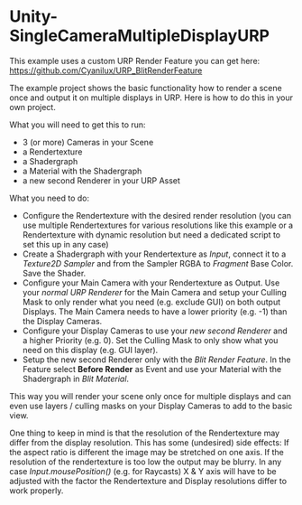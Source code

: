 # Unity-SingleCameraMultipleDisplayURP

This example uses a custom URP Render Feature you can get here: https://github.com/Cyanilux/URP_BlitRenderFeature

The example project shows the basic functionality how to render a scene once and output it on multiple displays in URP. Here is how to do this in your own project.

What you will need to get this to run:

* 3 (or more) Cameras in your Scene
* a Rendertexture
* a Shadergraph
* a Material with the Shadergraph
* a new second Renderer in your URP Asset
 
What you need to do:

* Configure the Rendertexture with the desired render resolution (you can use multiple Rendertextures for various resolutions like this example or a Rendertexture with dynamic resolution but need a dedicated script to set this up in any case)
* Create a Shadergraph with your Rendertexture as *Input*, connect it to a *Texture2D Sampler* and from the Sampler RGBA to *Fragment* Base Color. Save the Shader.
* Configure your Main Camera with your Rendertexture as Output. Use your *normal URP Renderer* for the Main Camera and setup your Culling Mask to only render what you need (e.g. exclude GUI) on both output Displays. The Main Camera needs to have a lower priority (e.g. -1) than the Display Cameras.
* Configure your Display Cameras to use your *new second Renderer* and a higher Priority (e.g. 0). Set the Culling Mask to only show what you need on this display (e.g. GUI layer).
* Setup the new second Renderer only with the *Blit Render Feature*. In the Feature select **Before Render** as Event and use your Material with the Shadergraph in *Blit Material*.
 
This way you will render your scene only once for multiple displays and can even use layers / culling masks on your Display Cameras to add to the basic view.

One thing to keep in mind is that the resolution of the Rendertexture may differ from the display resolution. This has some (undesired) side effects: If the aspect ratio is different the image may be stretched on one axis. If the resolution of the rendertexture is too low the output may be blurry. In any case *Input.mousePosition()* (e.g. for Raycasts) X & Y axis will have to be adjusted with the factor the Rendertexture and Display resolutions differ to work properly.